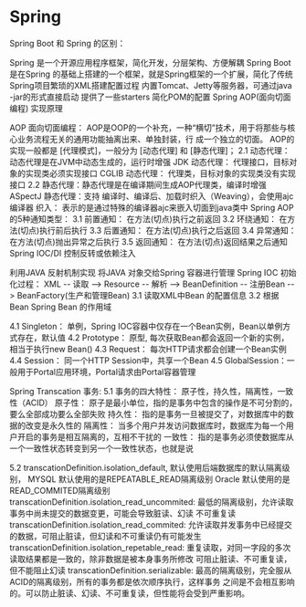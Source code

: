 # Spring 

Spring Boot 和 Spring 的区别：

Spring 是一个开源应用程序框架，简化开发，分层架构、方便解耦
Spring Boot 是在Spring 的基础上搭建的一个框架，就是Spring框架的一个扩展，简化了传统Spring项目繁琐的XML搭建配置过程
内置Tomcat、Jetty等服务器，可通过java -jar的形式直接启动
提供了一些starters 简化POM的配置
Spring AOP(面向切面编程) 实现原理

AOP 面向切面编程： AOP是OOP的一个补充，一种“横切”技术，用于将那些与核心业务流程无关的通用功能抽离出来、单独封装，行 成一个独立的切面。
AOP的实现一般都是 [代理模式]，一般分为 [动态代理] 和 [静态代理]； 2.1 动态代理：动态代理是在JVM中动态生成的，运行时增强 JDK 动态代理： 代理接口，目标对象的实现类必须实现接口 CGLIB 动态代理： 代理类，目标对象的实现类没有实现接口 2.2 静态代理：静态代理是在编译期间生成AOP代理类，编译时增强 ASpectJ 静态代理：支持 编译时、编译后、加载时织入（Weaving），会使用ajc编译器 织入： 表示的是通过特殊的编译器ajc来嵌入切面到java类中
Spring AOP 的5种通知类型： 3.1 前置通知： 在方法(切点)执行之前返回 3.2 环绕通知： 在方法(切点)执行前后执行 3.3 后置通知： 在方法(切点)执行之后返回 3.4 异常通知： 在方法(切点)抛出异常之后执行 3.5 返回通知： 在方法(切点)返回结果之后通知
Spring IOC/DI 控制反转或依赖注入

利用JAVA 反射机制实现
将JAVA 对象交给Spring 容器进行管理
Spring IOC 初始化过程： XML -- 读取 --> Resource -- 解析 --> BeanDefinition -- 注册Bean --> BeanFactory(生产和管理Bean) 3.1 读取XML中Bean 的配置信息 3.2 根据Bean
Spring Bean 的作用域

4.1 Singleton： 单例，Spring IOC容器中仅存在一个Bean实例，Bean以单例方式存在，默认值 4.2 Prototype： 原型, 每次获取Bean都会返回一个新的实例， 相当于执行new Bean() 4.3 Request： 每次HTTP请求都会创建一个Bean实例 4.4 Session： 同一个HTTP Session中，共享一个Bean 4.5 GlobalSession：一般用于Portal应用环境，Portal请求由Portal容器管理

Spring Transcation 事务: 5.1 事务的四大特性： 原子性，持久性，隔离性，一致性（ACID） 原子性： 原子是最小单位，指的是事务中包含的操作是不可分割的，要么全部成功要么全部失败 持久性： 指的是事务一旦被提交了，对数据库中的数据的改变是永久性的 隔离性： 当多个用户并发访问数据库时，数据库为每一个用户开启的事务是相互隔离的，互相不干扰的 一致性： 指的是事务必须使数据库从一个一致性状态转变到另一个一致性状态，也就是说

5.2 transcationDefinition.isolation_default, 默认使用后端数据库的默认隔离级别， MYSQL 默认使用的是REPEATABLE_READ隔离级别 Oracle 默认使用的是READ_COMMITED隔离级别 transcationDefinition.isolation_read_uncommited: 最低的隔离级别，允许读取事务中尚未提交的数据变更，可能会导致脏读、幻读 不可重复读 transcationDefinition.isolation_read_commited: 允许读取并发事务中已经提交的数据，可阻止脏读，但幻读和不可重读仍有可能发生 transcationDefinition.isolation_repetable_read: 重复读取，对同一字段的多次读取结果都是一致的，除非数据是被本身事务所修改 可阻止脏读、不可重复读，但不能阻止幻读 transcationDefinition.serializable: 最高的隔离级别，完全服从ACID的隔离级别，所有的事务都是依次顺序执行，这样事务 之间是不会相互影响的。可以防止脏读、幻读、不可重复读，但性能将会受到严重影响。